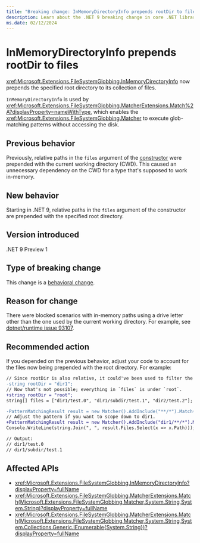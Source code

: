 ```yaml
---
title: "Breaking change: InMemoryDirectoryInfo prepends rootDir to files"
description: Learn about the .NET 9 breaking change in core .NET libraries where InMemoryDirectoryInfo prepends the root directory to its file paths.
ms.date: 02/12/2024
---
```

# InMemoryDirectoryInfo prepends rootDir to files

<xref:Microsoft.Extensions.FileSystemGlobbing.InMemoryDirectoryInfo> now prepends the specified root directory to its collection of files.

`InMemoryDirectoryInfo` is used by <xref:Microsoft.Extensions.FileSystemGlobbing.MatcherExtensions.Match%2A?displayProperty=nameWithType>, which enables the <xref:Microsoft.Extensions.FileSystemGlobbing.Matcher> to execute glob-matching patterns without accessing the disk.

## Previous behavior

Previously, relative paths in the `files` argument of the [constructor](xref:Microsoft.Extensions.FileSystemGlobbing.InMemoryDirectoryInfo.%23ctor(System.String,System.Collections.Generic.IEnumerable{System.String})) were prepended with the current working directory (CWD). This caused an unnecessary dependency on the CWD for a type that's supposed to work in-memory.

## New behavior

Starting in .NET 9, relative paths in the `files` argument of the constructor are prepended with the specified root directory.

## Version introduced

.NET 9 Preview 1

## Type of breaking change

This change is a [behavioral change](../../categories.md#behavioral-change).

## Reason for change

There were blocked scenarios with in-memory paths using a drive letter other than the one used by the current working directory. For example, see [dotnet/runtime issue 93107](https://github.com/dotnet/runtime/issues/93107).

## Recommended action

If you depended on the previous behavior, adjust your code to account for the files now being prepended with the root directory. For example:

```diff
// Since rootDir is also relative, it could've been used to filter the matching scope of `files`.
-string rootDir = "dir1";
// Now that's not possible; everything in `files` is under `root`.
+string rootDir = "root";
string[] files = ["dir1/test.0", "dir1/subdir/test.1", "dir2/test.2"];

-PatternMatchingResult result = new Matcher().AddInclude("**/*").Match(rootDir, files);
// Adjust the pattern if you want to scope down to dir1.
+PatternMatchingResult result = new Matcher().AddInclude("dir1/**/*").Match(rootDir, files);
Console.WriteLine(string.Join(", ", result.Files.Select(x => x.Path)));

// Output:
// dir1/test.0
// dir1/subdir/test.1
```

## Affected APIs

- <xref:Microsoft.Extensions.FileSystemGlobbing.InMemoryDirectoryInfo?displayProperty=fullName>
- <xref:Microsoft.Extensions.FileSystemGlobbing.MatcherExtensions.Match(Microsoft.Extensions.FileSystemGlobbing.Matcher,System.String,System.String)?displayProperty=fullName>
- <xref:Microsoft.Extensions.FileSystemGlobbing.MatcherExtensions.Match(Microsoft.Extensions.FileSystemGlobbing.Matcher,System.String,System.Collections.Generic.IEnumerable{System.String})?displayProperty=fullName>

